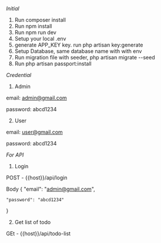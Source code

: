 *Initial*

1. Run composer install
2. Run npm install
3. Run npm run dev
4. Setup your local .env 
5. generate APP_KEY key. run php artisan key:generate
6. Setup Database, same database name with with env
7. Run migration file with seeder, php artisan migrate --seed
8. Run php artisan passport:install

*Credential*

1. Admin 

email: admin@gmail.com

password: abcd1234

2. User 

email: user@gmail.com

password: abcd1234

*For API*

1. Login

POST - {{host}}/api/login

Body
{
    "email": "admin@gmail.com",

    "password": "abcd1234"
}

2. Get list of todo

GEt - {{host}}/api/todo-list